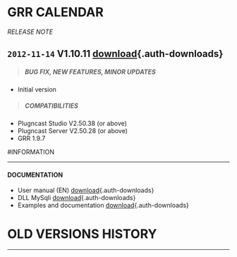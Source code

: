 # GRR CALENDAR
*RELEASE NOTE*

## `2012-11-14` V1.10.11 [download](applets/pcs-wa-grr-V1.10.16/grr-calendar-V1.10.11/grr-calendar-V1.10.11.saz){.auth-downloads}   
>##### **BUG FIX, NEW FEATURES, MINOR UPDATES**
- Initial version
>##### **COMPATIBILITIES**
- Plugncast Studio V2.50.38 (or above)
- Plugncast Server V2.50.28 (or above)
- GRR 1.9.7

#INFORMATION
***********************************************************************

#### **DOCUMENTATION**  
- User manual (EN) [download](applets/pcs-wa-grr-V1.10.16/grr-calendar-V1.10.11/grr-calendar-user-guide-005A_en.pdf){.auth-downloads}
- DLL MySqli [download](applets/pcs-wa-grr-V1.10.16/grr-calendar-V1.10.11/php_ext/php_mysqli.zip){.auth-downloads}
- Examples and documentation [download](applets/pcs-wa-grr-V1.10.16/models-V3.10.16/examples-and-documentation.zip){.auth-downloads}  

# OLD VERSIONS HISTORY
*********************************************************************************************************  